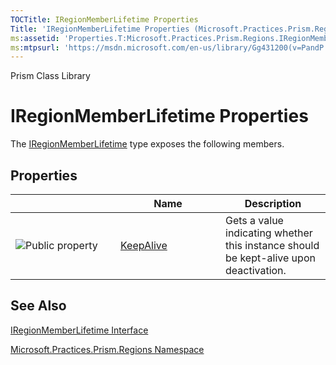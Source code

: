 ```yaml
---
TOCTitle: IRegionMemberLifetime Properties
Title: 'IRegionMemberLifetime Properties (Microsoft.Practices.Prism.Regions)'
ms:assetid: 'Properties.T:Microsoft.Practices.Prism.Regions.IRegionMemberLifetime'
ms:mtpsurl: 'https://msdn.microsoft.com/en-us/library/Gg431200(v=PandP.50)'
---
```


Prism Class Library

IRegionMemberLifetime Properties
================================

The [IRegionMemberLifetime](https://msdn.microsoft.com/en-us/library/microsoft.practices.prism.regions.iregionmemberlifetime(v=pandp.50)) type exposes the following members.

Properties
----------

<table>
<colgroup>
<col width="33%" />
<col width="33%" />
<col width="33%" />
</colgroup>
<thead>
<tr class="header">
<th> </th>
<th>Name</th>
<th>Description</th>
</tr>
</thead>
<tbody>
<tr class="odd">
<td><img src="https://msdn.microsoft.com/en-us/Gg431200.pubproperty(en-us,PandP.50).gif" title="Public property" /></td>
<td><a href="https://msdn.microsoft.com/p:microsoft.practices.prism.regions.iregionmemberlifetime.keepalive">KeepAlive</a></td>
<td><div class="summary">
Gets a value indicating whether this instance should be kept-alive upon deactivation.
</div></td>
</tr>
</tbody>
</table>

See Also
--------

<span id="seeAlsoToggle"></span>
[IRegionMemberLifetime Interface](https://msdn.microsoft.com/en-us/library/microsoft.practices.prism.regions.iregionmemberlifetime(v=pandp.50))

[Microsoft.Practices.Prism.Regions Namespace](https://msdn.microsoft.com/en-us/library/microsoft.practices.prism.regions(v=pandp.50))
